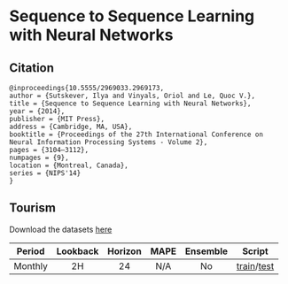 # Sequence to Sequence Learning with Neural Networks

## Citation

```
@inproceedings{10.5555/2969033.2969173,
author = {Sutskever, Ilya and Vinyals, Oriol and Le, Quoc V.},
title = {Sequence to Sequence Learning with Neural Networks},
year = {2014},
publisher = {MIT Press},
address = {Cambridge, MA, USA},
booktitle = {Proceedings of the 27th International Conference on Neural Information Processing Systems - Volume 2},
pages = {3104–3112},
numpages = {9},
location = {Montreal, Canada},
series = {NIPS'14}
}
```

## Tourism

Download the datasets [here](https://robjhyndman.com/data/27-3-Athanasopoulos1.zip)

| Period | Lookback | Horizon | MAPE | Ensemble | Script |
|:---:|:---:|:---:|:---:|:---:|:---:|
| Monthly | 2H | 24 | N/A | No | [train](https://github.com/TakuyaShintate/tsts/tree/main/benchmark/seq2seq/train_tourism_monthly.py)/[test](https://github.com/TakuyaShintate/tsts/tree/main/benchmark/seq2seq/test_tourism_monthly.py) |

